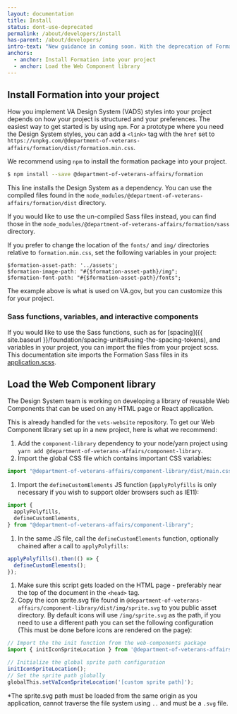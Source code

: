 ```yaml
---
layout: documentation
title: Install
status: dont-use-deprecated
permalink: /about/developers/install
has-parent: /about/developers/
intro-text: "New guidance in coming soon. With the deprecation of Formation and the adoption off CSS Library the design system team is in the process of creating and providing guidance on using CSS Library across different projects."
anchors:
  - anchor: Install Formation into your project
  - anchor: Load the Web Component library
---
```


## Install Formation into your project

How you implement VA Design System (VADS) styles into your project depends on how your project is structured and your preferences. The easiest way to get started is by using `npm`. For a prototype where you need the Design System styles, you can add a `<link>` tag with the `href` set to `https://unpkg.com/@department-of-veterans-affairs/formation/dist/formation.min.css`.

We recommend using `npm` to install the formation package into your project.

```bash
$ npm install --save @department-of-veterans-affairs/formation
```

This line installs the Design System as a dependency. You can use the compiled files found in the `node_modules/@department-of-veterans-affairs/formation/dist` directory.

If you would like to use the un-compiled Sass files instead, you can find those in the `node_modules/@department-of-veterans-affairs/formation/sass` directory.

If you prefer to change the location of the `fonts/` and `img/` directories relative to `formation.min.css`, set the following variables in your project:

```
$formation-asset-path: '../assets';
$formation-image-path: "#{$formation-asset-path}/img";
$formation-font-path: "#{$formation-asset-path}/fonts";
```

The example above is what is used on VA.gov, but you can customize this for your project.

### Sass functions, variables, and interactive components

If you would like to use the Sass functions, such as for [spacing]({{ site.baseurl }}/foundation/spacing-units#using-the-spacing-tokens), and variables in your project, you can import the files from your project scss. This documentation site imports the Formation Sass files in its [application.scss](https://github.com/department-of-veterans-affairs/vets-design-system-documentation/blob/main/src/assets/stylesheets/application.scss#L5).

## Load the Web Component library

The Design System team is working on developing a library of reusable Web Components that can be used on any HTML page or React application.

This is already handled for the `vets-website` repository. To get our Web Component library set up in a new project, here is what we recommend:

1. Add the `component-library` dependency to your node/yarn project using `yarn add @department-of-veterans-affairs/component-library`.
1. Import the global CSS file which contains important CSS variables:
```js
import "@department-of-veterans-affairs/component-library/dist/main.css";
```
1. Import the `defineCustomElements` JS function (`applyPolyfills` is only necessary if you wish to support older browsers such as IE11):
```js
import {
  applyPolyfills,
  defineCustomElements,
} from "@department-of-veterans-affairs/component-library";
```
1. In the same JS file, call the `defineCustomElements` function, optionally chained after a call to `applyPolyfills`:
```js
applyPolyfills().then(() => {
  defineCustomElements();
});
```
1. Make sure this script gets loaded on the HTML page - preferably near the top of the document in the `<head>` tag.
1. Copy the icon sprite.svg file found in `@department-of-veterans-affairs/component-library/dist/img/sprite.svg` to you public asset directory. By default icons will use `/img/sprite.svg` as the path, if you need to use a different path you can set the following configuration (This must be done before icons are rendered on the page):

```js
// Import the the init function from the web-components package
import { initIconSpriteLocation } from '@department-of-veterans-affairs/web-components';

// Initialize the global sprite path configuration
initIconSpriteLocation();
// Set the sprite path globally
globalThis.setVaIconSpriteLocation('[custom sprite path]');
```
*The sprite.svg path must be loaded from the same origin as you application, cannot traverse the file system using `..` and must be a `.svg` file.
